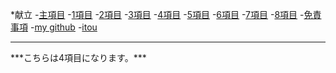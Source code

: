 <p>
*献立
-<a href="https://itou332.github.io/top_page/">主項目</a>
-<a href="https://itou332.github.io/">1項目</a>
-<a href="https://itou332.github.io/itou332a.github.io/">2項目</a>
-<a href="https://itou332.github.io/diary">3項目</a>
-<a href="https://itou332.github.io/today/">4項目</a>
-<a href="https://itou332.github.io/challenge/">5項目</a>
-<a href="https://itou332.github.io/nontitle/">6項目</a>
-<a href="https://itou332.github.io/elaboration/">7項目</a>
-<a href="https://itou332.github.io/analog/">8項目</a>
-<a href="https://itou332.github.io/Privacy-policy/">免責事項</a>
-<a href="https://github.com/itou332">my github</a>
-<a href="http://itou33good.starfree.jp/">itou</a>
</p>
<hr>
***こちらは4項目になります。***